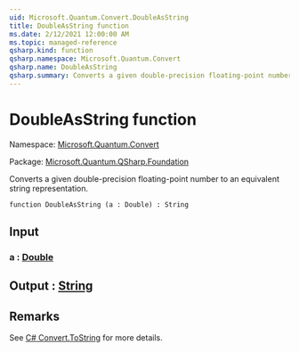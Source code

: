 ```yaml
---
uid: Microsoft.Quantum.Convert.DoubleAsString
title: DoubleAsString function
ms.date: 2/12/2021 12:00:00 AM
ms.topic: managed-reference
qsharp.kind: function
qsharp.namespace: Microsoft.Quantum.Convert
qsharp.name: DoubleAsString
qsharp.summary: Converts a given double-precision floating-point number to an equivalent string representation.
---
```


# DoubleAsString function

Namespace: [Microsoft.Quantum.Convert](xref:Microsoft.Quantum.Convert)

Package: [Microsoft.Quantum.QSharp.Foundation](https://nuget.org/packages/Microsoft.Quantum.QSharp.Foundation)


Converts a given double-precision floating-point number to an equivalent string representation.

```qsharp
function DoubleAsString (a : Double) : String
```


## Input

### a : [Double](xref:microsoft.quantum.lang-ref.double)





## Output : [String](xref:microsoft.quantum.lang-ref.string)



## Remarks

See [C# Convert.ToString](https://docs.microsoft.com/dotnet/api/system.convert.tostring?view=netframework-4.7.1#System_Convert_ToString_System_Double_) for more details.